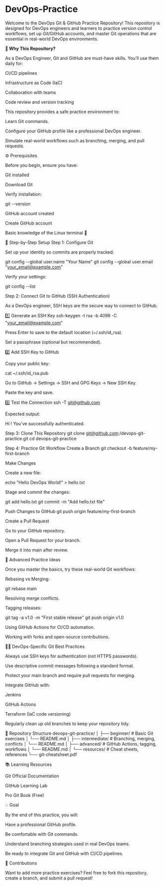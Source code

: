 # DevOps-Practice
Welcome to the DevOps Git & GitHub Practice Repository!
This repository is designed for DevOps engineers and learners to practice version control workflows, set up Git/GitHub accounts, and master Git operations that are essential in real-world DevOps environments.

**📌 Why This Repository?**

As a DevOps Engineer, Git and GitHub are must-have skills.
You’ll use them daily for:

CI/CD pipelines

Infrastructure as Code (IaC)

Collaboration with teams

Code review and version tracking

This repository provides a safe practice environment to:

Learn Git commands.

Configure your GitHub profile like a professional DevOps engineer.

Simulate real-world workflows such as branching, merging, and pull requests.

⚙️ Prerequisites

Before you begin, ensure you have:

Git installed

Download Git

Verify installation:

git --version


GitHub account created

Create GitHub account

Basic knowledge of the Linux terminal 🐧

🚀 Step-by-Step Setup
Step 1: Configure Git

Set up your identity so commits are properly tracked:

git config --global user.name "Your Name"
git config --global user.email "your_email@example.com"


Verify your settings:

git config --list

Step 2: Connect Git to GitHub (SSH Authentication)

As a DevOps engineer, SSH keys are the secure way to connect to GitHub.

1️⃣ Generate an SSH Key
ssh-keygen -t rsa -b 4096 -C "your_email@example.com"


Press Enter to save to the default location (~/.ssh/id_rsa).

Set a passphrase (optional but recommended).

2️⃣ Add SSH Key to GitHub

Copy your public key:

cat ~/.ssh/id_rsa.pub


Go to GitHub → Settings → SSH and GPG Keys → New SSH Key.

Paste the key and save.

3️⃣ Test the Connection
ssh -T git@github.com


Expected output:

Hi <username>! You've successfully authenticated.

Step 3: Clone This Repository
git clone git@github.com:<your-username>/devops-git-practice.git
cd devops-git-practice

Step 4: Practice Git Workflow
Create a Branch
git checkout -b feature/my-first-branch

Make Changes

Create a new file:

echo "Hello DevOps World!" > hello.txt


Stage and commit the changes:

git add hello.txt
git commit -m "Add hello.txt file"

Push Changes to GitHub
git push origin feature/my-first-branch

Create a Pull Request

Go to your GitHub repository.

Open a Pull Request for your branch.

Merge it into main after review.

🌟 Advanced Practice Ideas

Once you master the basics, try these real-world Git workflows:

Rebasing vs Merging:

git rebase main


Resolving merge conflicts.

Tagging releases:

git tag -a v1.0 -m "First stable release"
git push origin v1.0


Using GitHub Actions for CI/CD automation.

Working with forks and open-source contributions.

🧑‍💻 DevOps-Specific Git Best Practices

Always use SSH keys for authentication (not HTTPS passwords).

Use descriptive commit messages following a standard format.

Protect your main branch and require pull requests for merging.

Integrate GitHub with:

Jenkins

GitHub Actions

Terraform (IaC code versioning)

Regularly clean up old branches to keep your repository tidy.

📂 Repository Structure
devops-git-practice/
│
├── beginner/           # Basic Git exercises
│   └── README.md
│
├── intermediate/       # Branching, merging, conflicts
│   └── README.md
│
├── advanced/           # GitHub Actions, tagging, workflows
│   └── README.md
│
└── resources/          # Cheat sheets, references
    └── git-cheatsheet.pdf

📚 Learning Resources

Git Official Documentation

GitHub Learning Lab

Pro Git Book (Free)

💡 Goal

By the end of this practice, you will:

Have a professional GitHub profile.

Be comfortable with Git commands.

Understand branching strategies used in real DevOps teams.

Be ready to integrate Git and GitHub with CI/CD pipelines.

🤝 Contributions

Want to add more practice exercises?
Feel free to fork this repository, create a branch, and submit a pull request!
